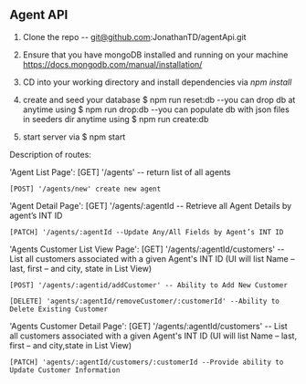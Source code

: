 <h2>Agent API</h2>

1. Clone the repo -- git@github.com:JonathanTD/agentApi.git

2.  Ensure that you have mongoDB installed and running on your machine
    <a>https://docs.mongodb.com/manual/installation/</a>

3. CD into your working directory and install dependencies via *npm install*

4.  create and seed your database
        $ npm run reset:db
        --you can drop db at anytime using $ npm run drop:db
        --you can populate db with json files in seeders dir anytime using $ npm run create:db

5. start server via $ npm start

Description of routes:

'Agent List Page':
    [GET] '/agents' -- return list of all agents
    
    [POST] '/agents/new' create new agent

'Agent Detail Page':
    [GET] '/agents/:agentId -- Retrieve all Agent Details by agent’s INT ID
    
    [PATCH] '/agents/:agentId --Update Any/All Fields by Agent’s INT ID

'Agents Customer List View Page':
    [GET] '/agents/:agentId/customers' -- List all customers associated with a given Agent&#39;s INT ID (UI will list Name –              last, first – and city, state in List View)
    
    [POST] '/agents/:agentid/addCustomer' -- Ability to Add New Customer
    
    [DELETE] 'agents/:agentId/removeCustomer/:customerId' --Ability to Delete Existing Customer

'Agents Customer Detail Page': 
    [GET] '/agents/:agentId/customers' -- List all customers associated with a given Agent&#39;s INT ID (UI will list Name –              last, first – and city,state in List View)
    
    [PATCH] 'agents/:agentId/customers/:customerId --Provide ability to Update Customer Information

 
